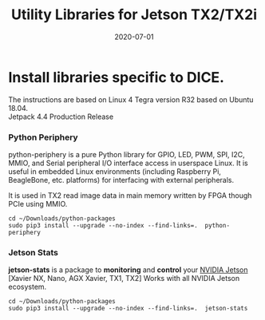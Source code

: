 ﻿---
layout: post
title: "Utility Libraries for Jetson TX2/TX2i"
date: 2020-07-01
---

# Install libraries specific to DICE.  

The instructions are based on Linux 4 Tegra version R32 based on Ubuntu 18.04.  
Jetpack 4.4 Production Release

### Python Periphery
python-periphery is a pure Python library for GPIO, LED, PWM, SPI, I2C, MMIO, and Serial peripheral I/O interface access in userspace Linux. It is useful in embedded Linux environments (including Raspberry Pi, BeagleBone, etc. platforms) for interfacing with external peripherals.

It is used in TX2 read image data in main memory written by FPGA though PCIe using MMIO.

```
cd ~/Downloads/python-packages 
sudo pip3 install --upgrade --no-index --find-links=.  python-periphery
```

### Jetson Stats

**jetson-stats** is a package to **monitoring** and **control** your [NVIDIA Jetson](http://www.nvidia.com/object/embedded-systems-dev-kits-modules.html) [Xavier NX, Nano, AGX Xavier, TX1, TX2] Works with all NVIDIA Jetson ecosystem.
```
cd ~/Downloads/python-packages 
sudo pip3 install --upgrade --no-index --find-links=.  jetson-stats
```



